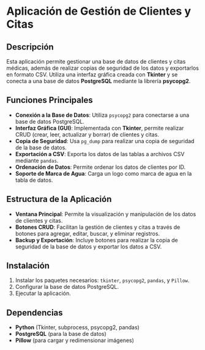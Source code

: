# Aplicación de Gestión de Clientes y Citas

## Descripción
Esta aplicación permite gestionar una base de datos de clientes y citas médicas, además de realizar copias de seguridad de los datos y exportarlos en formato CSV. Utiliza una interfaz gráfica creada con **Tkinter** y se conecta a una base de datos **PostgreSQL** mediante la librería **psycopg2**. 

## Funciones Principales
- **Conexión a la Base de Datos**: Utiliza `psycopg2` para conectarse a una base de datos PostgreSQL.
- **Interfaz Gráfica (GUI)**: Implementada con **Tkinter**, permite realizar CRUD (crear, leer, actualizar y borrar) de clientes y citas.
- **Copia de Seguridad**: Usa `pg_dump` para realizar una copia de seguridad de la base de datos.
- **Exportación a CSV**: Exporta los datos de las tablas a archivos CSV mediante `pandas`.
- **Ordenación de Datos**: Permite ordenar los datos de clientes por ID.
- **Soporte de Marca de Agua**: Carga un logo como marca de agua en la tabla de datos.

## Estructura de la Aplicación
- **Ventana Principal**: Permite la visualización y manipulación de los datos de clientes y citas.
- **Botones CRUD**: Facilitan la gestión de clientes y citas a través de botones para agregar, editar, buscar, y eliminar registros.
- **Backup y Exportación**: Incluye botones para realizar la copia de seguridad de la base de datos y exportar los datos a CSV.

## Instalación
1. Instalar los paquetes necesarios: `tkinter`, `psycopg2`, `pandas`, y `Pillow`.
2. Configurar la base de datos PostgreSQL.
3. Ejecutar la aplicación.

## Dependencias
- **Python** (Tkinter, subprocess, psycopg2, pandas)
- **PostgreSQL** (para la base de datos)
- **Pillow** (para cargar y redimensionar imágenes)

